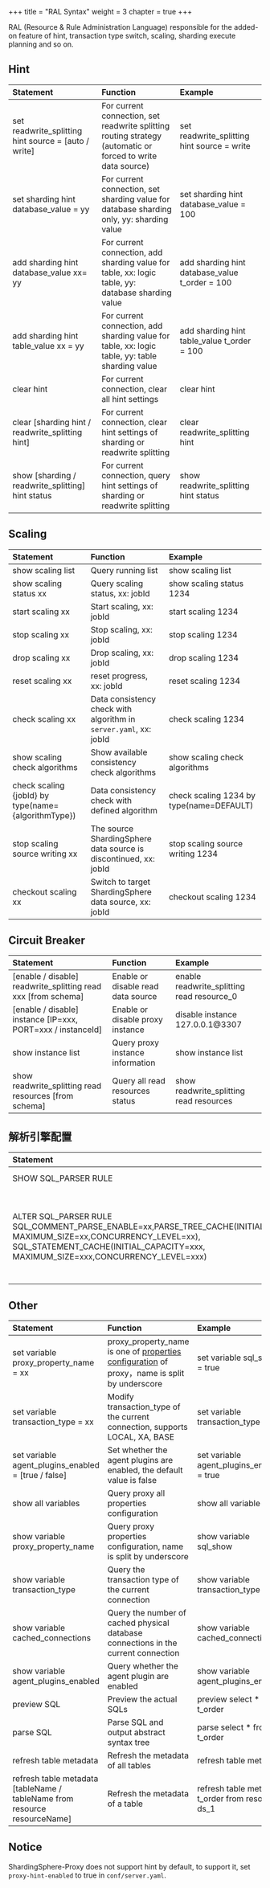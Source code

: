 +++
title = "RAL Syntax"
weight = 3
chapter = true
+++

RAL (Resource & Rule Administration Language) responsible for the added-on feature of hint, transaction type switch, scaling, sharding execute planning and so on.

## Hint

| Statement                                            | Function                                                                                                    | Example                                        |
|:---------------------------------------------------- |:----------------------------------------------------------------------------------------------------------- |:---------------------------------------------- |
| set readwrite_splitting hint source = [auto / write] | For current connection, set readwrite splitting routing strategy (automatic or forced to write data source) | set readwrite_splitting hint source = write    |
| set sharding hint database_value = yy                | For current connection, set sharding value for database sharding only, yy: sharding value                   | set sharding hint database_value = 100         |
| add sharding hint database_value xx= yy              | For current connection, add sharding value for table, xx: logic table, yy: database sharding value          | add sharding hint database_value t_order = 100 |
| add sharding hint table_value xx = yy                | For current connection, add sharding value for table, xx: logic table, yy: table sharding value             | add sharding hint table_value t_order = 100    |
| clear hint                                           | For current connection, clear all hint settings                                                             | clear hint                                     |
| clear [sharding hint / readwrite_splitting hint]     | For current connection, clear hint settings of sharding or readwrite splitting                              | clear readwrite_splitting hint                 |
| show [sharding / readwrite_splitting] hint status    | For current connection, query hint settings of sharding or readwrite splitting                              | show readwrite_splitting hint status           |

## Scaling

| Statement                                            | Function                                                          | Example                                  |
|:---------------------------------------------------- |:----------------------------------------------------------------- |:---------------------------------------- |
| show scaling list                                    | Query running list                                                | show scaling list                        |
| show scaling status xx                               | Query scaling status, xx: jobId                                   | show scaling status 1234                 |
| start scaling xx                                     | Start scaling, xx: jobId                                          | start scaling 1234                       |
| stop scaling xx                                      | Stop scaling, xx: jobId                                           | stop scaling 1234                        |
| drop scaling xx                                      | Drop scaling, xx: jobId                                           | drop scaling 1234                        |
| reset scaling xx                                     | reset progress, xx: jobId                                         | reset scaling 1234                       |
| check scaling xx                                     | Data consistency check with algorithm in `server.yaml`, xx: jobId | check scaling 1234                       |
| show scaling check algorithms                        | Show available consistency check algorithms                       | show scaling check algorithms            |
| check scaling {jobId} by type(name={algorithmType})  | Data consistency check with defined algorithm                     | check scaling 1234 by type(name=DEFAULT) |
| stop scaling source writing xx                       | The source ShardingSphere data source is discontinued, xx: jobId  | stop scaling source writing 1234         |
| checkout scaling xx                                  | Switch to target ShardingSphere data source, xx: jobId            | checkout scaling 1234                    |

## Circuit Breaker

| Statement                                                     | Function                           | Example                                    |
|:------------------------------------------------------------- |:---------------------------------- |:------------------------------------------ |
| [enable / disable] readwrite_splitting read xxx [from schema] | Enable or disable read data source | enable readwrite_splitting read resource_0 |
| [enable / disable] instance [IP=xxx, PORT=xxx / instanceId]   | Enable or disable proxy instance   | disable instance 127.0.0.1@3307            |
| show instance list                                            | Query proxy instance information   | show instance list                         |
| show readwrite_splitting read resources [from schema]         | Query all read resources status    | show readwrite_splitting read resources    |


## 解析引擎配置

| Statement                                                                                                                                                                                                               | Function                                                                                                                                                                                                                           | Example                                                                                                                                                                                                                  |
|:------------------------------------------------------------------------------------------------------------------------------------------------------------------------------------------------------------------------|:-----------------------------------------------------------------------------------------------------------------------------------------------------------------------------------------------------------------------------------|:-------------------------------------------------------------------------------------------------------------------------------------------------------------------------------------------------------------------------|
| SHOW SQL_PARSER RULE                                                                                                                                                                                                    | Query the relevant configuration of the current parsing engine                                                                                                                                                                     | SHOW SQL_PARSER RULE                                                                                                                                                                                                     |
| ALTER SQL_PARSER RULE SQL_COMMENT_PARSE_ENABLE=xx,PARSE_TREE_CACHE(INITIAL_CAPACITY=xx, MAXIMUM_SIZE=xx,CONCURRENCY_LEVEL=xx), SQL_STATEMENT_CACHE(INITIAL_CAPACITY=xxx, MAXIMUM_SIZE=xxx,CONCURRENCY_LEVEL=xxx)        | Update the current parsing engine configuration, SQL_COMMENT_PARSE_ENABLE: whether to parse the SQL comment configuration, PARSE_TREE_CACHE: syntax tree local cache configuration, SQL_STATEMENT_CACHE: sql statement local cache | ALTER SQL_PARSER RULE SQL_COMMENT_PARSE_ENABLE=false,PARSE_TREE_CACHE(INITIAL_CAPACITY=10, MAXIMUM_SIZE=11,CONCURRENCY_LEVEL=1), SQL_STATEMENT_CACHE(INITIAL_CAPACITY=11, MAXIMUM_SIZE=11,CONCURRENCY_LEVEL=100)         |


## Other

| Statement                                                                   | Function                                                                           | Example                                   |
|:--------------------------------------------------------------------------- |:---------------------------------------------------------------------------------- |:----------------------------------------- |
| set variable proxy_property_name = xx                                       | proxy_property_name is one of [properties configuration](/en/user-manual/shardingsphere-proxy/yaml-config/props/) of proxy，name is split by underscore            | set variable sql_show = true            |  
| set variable transaction_type = xx                                          | Modify transaction_type of the current connection, supports LOCAL, XA, BASE        | set variable transaction_type = XA        |
| set variable agent_plugins_enabled = [true / false]                         | Set whether the agent plugins are enabled, the default value is false              | set variable agent_plugins_enabled = true |
| show all variables                                                          | Query proxy all properties configuration                                           | show all variable                         |
| show variable proxy_property_name                                           | Query proxy properties configuration, name is split by underscore                  | show variable sql_show                    |
| show variable transaction_type                                              | Query the transaction type of the current connection                               | show variable transaction_type            |
| show variable cached_connections                                            | Query the number of cached physical database connections in the current connection | show variable cached_connections          |
| show variable agent_plugins_enabled                                         | Query whether the agent plugin are enabled                                         | show variable agent_plugins_enabled       |
| preview SQL                                                                 | Preview the actual SQLs                                                            | preview select * from t_order             |
| parse SQL                                                                   | Parse SQL and output abstract syntax tree                                          | parse select * from t_order               |
| refresh table metadata                                                      | Refresh the metadata of all tables                                                 | refresh table metadata                    |
| refresh table metadata [tableName / tableName from resource resourceName]   | Refresh the metadata of a table                                                    | refresh table metadata t_order from resource ds_1                   |

## Notice

ShardingSphere-Proxy does not support hint by default, to support it, set `proxy-hint-enabled` to true in `conf/server.yaml`.
